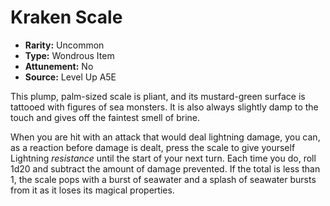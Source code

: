 
# Kraken Scale

* **Rarity:** Uncommon
* **Type:** Wondrous Item
* **Attunement:** No
* **Source:** Level Up A5E


This plump, palm-sized scale is pliant, and its mustard-green surface is tattooed with figures of sea monsters. It is also always slightly damp to the touch and gives off the faintest smell of brine.

When you are hit with an attack that would deal lightning damage, you can, as a reaction before damage is dealt, press the scale to give yourself Lightning _resistance_  until the start of your next turn. Each time you do, roll 1d20 and subtract the amount of damage prevented. If the total is less than 1, the scale pops with a burst of seawater and a splash of seawater bursts from it as it loses its magical properties.
